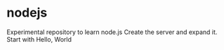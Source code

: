 # nodejs
Experimental repository to learn node.js
Create the server and expand it.  Start with Hello, World
